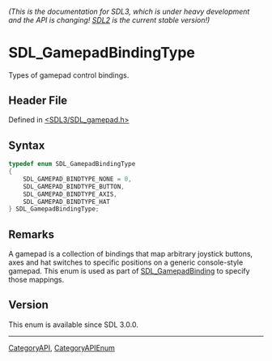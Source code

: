 ###### (This is the documentation for SDL3, which is under heavy development and the API is changing! [SDL2](https://wiki.libsdl.org/SDL2/) is the current stable version!)
# SDL_GamepadBindingType

Types of gamepad control bindings.

## Header File

Defined in [<SDL3/SDL_gamepad.h>](https://github.com/libsdl-org/SDL/blob/main/include/SDL3/SDL_gamepad.h)

## Syntax

```c
typedef enum SDL_GamepadBindingType
{
    SDL_GAMEPAD_BINDTYPE_NONE = 0,
    SDL_GAMEPAD_BINDTYPE_BUTTON,
    SDL_GAMEPAD_BINDTYPE_AXIS,
    SDL_GAMEPAD_BINDTYPE_HAT
} SDL_GamepadBindingType;
```

## Remarks

A gamepad is a collection of bindings that map arbitrary joystick buttons,
axes and hat switches to specific positions on a generic console-style
gamepad. This enum is used as part of
[SDL_GamepadBinding](SDL_GamepadBinding) to specify those mappings.

## Version

This enum is available since SDL 3.0.0.

----
[CategoryAPI](CategoryAPI), [CategoryAPIEnum](CategoryAPIEnum)

